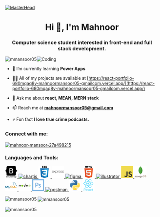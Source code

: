<!-- [![MasterHead](https://wallpapercave.com/uwp/uwp2288540.gif)](https://mmansoor05.io) -->
[![MasterHead](https://cdn.musebycl.io/2019-05/study-girl-hed-2019.jpg)](https://mmansoor05.io)
<!-- <p align="center">
  <img src="https://media.tenor.com/zFYlcnyDzhkAAAAd/student-studying.gif" />
</p> -->
<h1 align="center">Hi 👋, I'm Mahnoor</h1>
<h3 align="center">Computer science student interested in front-end and full stack development.</h3>
<!-- <img align="right" alt="Coding" width="400" src="https://cdn.dribbble.com/users/355439/screenshots/1636997/desk.gif">  -->
<img align="right" alt="Coding" width="400" src="https://cdn.dribbble.com/users/355439/screenshots/1636997/desk.gif"> 
<p align="left"> <img src="https://komarev.com/ghpvc/?username=mmansoor05&label=Profile%20views&color=0e75b6&style=flat" alt="mmansoor05" /> </p>

- 🌱 I’m currently learning **Power Apps**

- 👨‍💻 All of my projects are available at [https://react-portfolio-680mqaq8v-mahnoormansoor05-gmailcom.vercel.app/](https://react-portfolio-680mqaq8v-mahnoormansoor05-gmailcom.vercel.app/)

- 💬 Ask me about **react, MEAN, MERN stack**

- 📫 Reach me at **mahnoormansoor05@gmail.com**

- ⚡ Fun fact **I love true crime podcasts.**


<h3 align="left">Connect with me:</h3>
<p align="left">
<a href="https://linkedin.com/in/mahnoor-mansoor-27a498215" target="blank"><img align="center" src="https://raw.githubusercontent.com/rahuldkjain/github-profile-readme-generator/master/src/images/icons/Social/linked-in-alt.svg" alt="mahnoor-mansoor-27a498215" height="30" width="40" /></a>
</p>

<h3 align="left">Languages and Tools:</h3>
<p align="left"> <a href="https://getbootstrap.com" target="_blank" rel="noreferrer"> <img src="https://raw.githubusercontent.com/devicons/devicon/master/icons/bootstrap/bootstrap-plain-wordmark.svg" alt="bootstrap" width="40" height="40"/> </a> <a href="https://www.chartjs.org" target="_blank" rel="noreferrer"> <img src="https://www.chartjs.org/media/logo-title.svg" alt="chartjs" width="40" height="40"/> </a> <a href="https://www.w3schools.com/css/" target="_blank" rel="noreferrer"> <img src="https://raw.githubusercontent.com/devicons/devicon/master/icons/css3/css3-original-wordmark.svg" alt="css3" width="40" height="40"/> </a> <a href="https://expressjs.com" target="_blank" rel="noreferrer"> <img src="https://raw.githubusercontent.com/devicons/devicon/master/icons/express/express-original-wordmark.svg" alt="express" width="40" height="40"/> </a> <a href="https://www.figma.com/" target="_blank" rel="noreferrer"> <img src="https://www.vectorlogo.zone/logos/figma/figma-icon.svg" alt="figma" width="40" height="40"/> </a> <a href="https://www.w3.org/html/" target="_blank" rel="noreferrer"> <img src="https://raw.githubusercontent.com/devicons/devicon/master/icons/html5/html5-original-wordmark.svg" alt="html5" width="40" height="40"/> </a> <a href="https://www.adobe.com/in/products/illustrator.html" target="_blank" rel="noreferrer"> <img src="https://www.vectorlogo.zone/logos/adobe_illustrator/adobe_illustrator-icon.svg" alt="illustrator" width="40" height="40"/> </a> <a href="https://developer.mozilla.org/en-US/docs/Web/JavaScript" target="_blank" rel="noreferrer"> <img src="https://raw.githubusercontent.com/devicons/devicon/master/icons/javascript/javascript-original.svg" alt="javascript" width="40" height="40"/> </a> <a href="https://www.mongodb.com/" target="_blank" rel="noreferrer"> <img src="https://raw.githubusercontent.com/devicons/devicon/master/icons/mongodb/mongodb-original-wordmark.svg" alt="mongodb" width="40" height="40"/> </a> <a href="https://www.mysql.com/" target="_blank" rel="noreferrer"> <img src="https://raw.githubusercontent.com/devicons/devicon/master/icons/mysql/mysql-original-wordmark.svg" alt="mysql" width="40" height="40"/> </a> <a href="https://nodejs.org" target="_blank" rel="noreferrer"> <img src="https://raw.githubusercontent.com/devicons/devicon/master/icons/nodejs/nodejs-original-wordmark.svg" alt="nodejs" width="40" height="40"/> </a> <a href="https://www.photoshop.com/en" target="_blank" rel="noreferrer"> <img src="https://raw.githubusercontent.com/devicons/devicon/master/icons/photoshop/photoshop-line.svg" alt="photoshop" width="40" height="40"/> </a> <a href="https://postman.com" target="_blank" rel="noreferrer"> <img src="https://www.vectorlogo.zone/logos/getpostman/getpostman-icon.svg" alt="postman" width="40" height="40"/> </a> <a href="https://www.python.org" target="_blank" rel="noreferrer"> <img src="https://raw.githubusercontent.com/devicons/devicon/master/icons/python/python-original.svg" alt="python" width="40" height="40"/> </a> <a href="https://reactjs.org/" target="_blank" rel="noreferrer"> <img src="https://raw.githubusercontent.com/devicons/devicon/master/icons/react/react-original-wordmark.svg" alt="react" width="40" height="40"/> </a> </p>

<p><img align="left" src="https://github-readme-stats.vercel.app/api/top-langs?username=mmansoor05&show_icons=true&locale=en&layout=compact" alt="mmansoor05" /></p>

<p>&nbsp;<img align="center" src="https://github-readme-stats.vercel.app/api?username=mmansoor05&show_icons=true&locale=en" alt="mmansoor05" /></p>

<p><img align="center" src="https://github-readme-streak-stats.herokuapp.com/?user=mmansoor05&" alt="mmansoor05" /></p>
